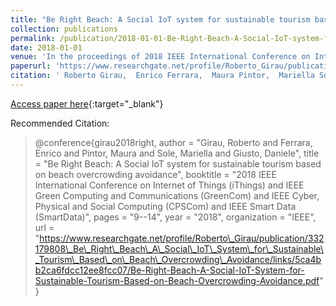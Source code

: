 ```yaml
---
title: "Be Right Beach: A Social IoT system for sustainable tourism based on beach overcrowding avoidance"
collection: publications
permalink: /publication/2018-01-01-Be-Right-Beach-A-Social-IoT-system-for-sustainable-tourism-based-on-beach-overcrowding-avoidance
date: 2018-01-01
venue: 'In the proceedings of 2018 IEEE International Conference on Internet of Things (iThings) and IEEE Green Computing and Communications (GreenCom) and IEEE Cyber, Physical and Social Computing (CPSCom) and IEEE Smart Data (SmartData)'
paperurl: 'https://www.researchgate.net/profile/Roberto_Girau/publication/332179808_Be_Right_Beach_A_Social_IoT_System_for_Sustainable_Tourism_Based_on_Beach_Overcrowding_Avoidance/links/5ca4bb2ca6fdcc12ee8fcc07/Be-Right-Beach-A-Social-IoT-System-for-Sustainable-Tourism-Based-on-Beach-Overcrowding-Avoidance.pdf'
citation: ' Roberto Girau,  Enrico Ferrara,  Maura Pintor,  Mariella Sole,  Daniele Giusto, &quot;Be Right Beach: A Social IoT system for sustainable tourism based on beach overcrowding avoidance.&quot; In the proceedings of 2018 IEEE International Conference on Internet of Things (iThings) and IEEE Green Computing and Communications (GreenCom) and IEEE Cyber, Physical and Social Computing (CPSCom) and IEEE Smart Data (SmartData), 2018.'
---
```

[Access paper here](https://www.researchgate.net/profile/Roberto_Girau/publication/332179808_Be_Right_Beach_A_Social_IoT_System_for_Sustainable_Tourism_Based_on_Beach_Overcrowding_Avoidance/links/5ca4bb2ca6fdcc12ee8fcc07/Be-Right-Beach-A-Social-IoT-System-for-Sustainable-Tourism-Based-on-Beach-Overcrowding-Avoidance.pdf){:target="_blank"}

Recommended Citation: 
>@conference{girau2018right,
    author = &quot;Girau, Roberto and Ferrara, Enrico and Pintor, Maura and Sole, Mariella and Giusto, Daniele&quot;,
    title = &quot;Be Right Beach: A Social IoT system for sustainable tourism based on beach overcrowding avoidance&quot;,
    booktitle = &quot;2018 IEEE International Conference on Internet of Things (iThings) and IEEE Green Computing and Communications (GreenCom) and IEEE Cyber, Physical and Social Computing (CPSCom) and IEEE Smart Data (SmartData)&quot;,
    pages = &quot;9--14&quot;,
    year = &quot;2018&quot;,
    organization = &quot;IEEE&quot;,
    url = &quot;https://www.researchgate.net/profile/Roberto\_Girau/publication/332179808\_Be\_Right\_Beach\_A\_Social\_IoT\_System\_for\_Sustainable\_Tourism\_Based\_on\_Beach\_Overcrowding\_Avoidance/links/5ca4bb2ca6fdcc12ee8fcc07/Be-Right-Beach-A-Social-IoT-System-for-Sustainable-Tourism-Based-on-Beach-Overcrowding-Avoidance.pdf&quot;
}
